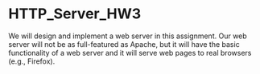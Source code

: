 # HTTP_Server_HW3
We will design and implement a web server in this assignment. Our web server will not be as full-featured as Apache, but it will have the basic functionality of a web server and it will serve web pages to real browsers (e.g., Firefox).
